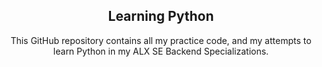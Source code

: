 <h2 align=center>Learning Python</h2>
<p align=center>This GitHub repository contains all my practice code, and my attempts to learn Python in my ALX SE Backend Specializations.</p>
